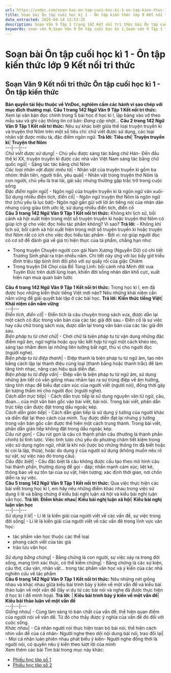 ```yaml
---
url: https://vndoc.com/soan-bai-on-tap-cuoi-hoc-ki-1-on-tap-kien-thuc-lop-9-ket-noi-tri-thuc-325485
title: Soạn bài Ôn tập cuối học kì 1 - Ôn tập kiến thức lớp 9 Kết nối tri thức - VnDoc.com
date_extracted: 2025-04-14 12:53:25
description: Soạn Văn 9 Tập 1 trang 142 Kết nối tri thức bài Ôn tập cuối học kì 1 - Ôn tập kiến thức gồm phần trả lời chi tiết, đầy đủ, bám sát các câu hỏi, yêu cầu trong SGK (chỉ có trên VnDoc). Mời các bạn tham khảo.
keywords: soạn văn 9,Soạn Văn 9 Ôn tập cuối học kì 1,Soạn văn 9 Tập 1 trang 142 Kết nối tri thức,Ôn tập cuối học kì 1 lớp 9 Kết nối tri thức,Ôn tập cuối học kì 1 trang 142 lớp 9,Soạn Văn 9 Ôn tập cuối học kì 1 Kết nối tri thức,văn 9,ngữ văn 9,soạn văn 9 Kết nối tri thức,soạn văn 9 tập 1,giải văn 9,soạn ngữ văn 9,giải ngữ văn 9,giải sgk ngữ văn 9
---
```


# Soạn bài Ôn tập cuối học kì 1 - Ôn tập kiến thức lớp 9 Kết nối tri thức
## **Soạn Văn 9 Kết nối tri thức Ôn tập cuối học kì 1 - Ôn tập kiến thức**
**Bản quyền tài liệu thuộc về VnDoc, nghiêm cấm các hành vi sao chép với mục đích thương mại.**
**Câu 1 trang 142 Ngữ Văn 9 Tập 1 Kết nối tri thức:** Xem lại văn bản đọc chính trong 5 bài học ở học kì I, lập bảng vào vở theo mẫu sau và ghi các thông tin cơ bản:
_Đang cập nhật..._
**Câu 2 trang 142 Ngữ Văn 9 Tập 1 Kết nối tri thức:** Nêu sự khác biệt giữa thể loại truyện truyền kì và truyện thơ Nôm trên một số tiêu chí: chữ viết được sử dụng, các loại nhân vật được miêu tả, đặc điểm ngôn ngữ.
**Trả lời:**
**Tiêu chí**| **Truyện truyền kì**| **Truyện thơ Nôm**  
---|---|---  
 _Chữ viết được sử dụng_|  \- Chủ yếu được sáng tác bằng chữ Hán\- Đến đầu thế kỉ XX, truyện truyền kì được các nhà văn Việt Nam sáng tác bằng chữ quốc ngữ| \- Sáng tác tác bằng chữ Nôm  
 _Các loại nhân vật được miêu tả_|  \- Nhân vật của truyện truyền kì gồm ba nhóm: thần tiên, người trần, yêu quái| \- Nhân vật trong truyện thơ Nôm là con người, chủ yếu là trai tài, gái sắc nhưng thường gặp trắc trở trong cuộc sống  
 _Đặc điểm ngôn ngữ_|  \- Ngôn ngữ của truyện truyền kì là ngôn ngữ văn xuôi\- Sử dụng nhiều điển tích, điển cố| \- Ngôn ngữ truyện thơ Nôm là ngôn ngữ thơ \(chủ yếu là lục bát\)\- Ngôn ngữ gần gũi với lời ăn tiếng nói của nhân dân nhưng cũng giàu tính ước lệ, sử dụng nhiều điển tích, điển cố  
**Câu 3 trang 142 Ngữ Văn 9 Tập 1 Kết nối tri thức:** Không khí lịch sử, bối cảnh xã hội xuất hiện trong một số truyện truyền kì hoặc truyện thơ Nôm có giúp ích gì cho việc đọc hiểu tác phẩm không? Vì sao?
**Trả lời:**
\- Không khí lịch sử, bối cảnh xã hội xuất hiện trong một số truyện truyền kì hoặc truyện thơ Nôm rất có ích cho việc đọc hiểu tác phẩm
\- Bởi vì: nó giúp người đọc có cơ sở để đánh giá về giá trị hiện thực của tá phẩm, chẳng hạn như:
  * Trong truyện Chuyện người con gái Nam Xương \(Nguyễn Dữ\) có chi tiết Trương Sinh phải ra trận nhiều năm. Chi tiết này ứng với lúc bấy giờ triều đình triệu tập binh lính đối phó với sự quấy rối của giặc Chiêm
  * Trong truyện Dế Chọi của Bồ Tùng Linh: bối cảnh nhà Minh đời vua Tuyên Đức trên dưới lũng loạn, khiến đời sống nhân dân khổ cực, xuất hiện nạn mua quan bán tước

**Câu 4 trang 142 Ngữ Văn 9 Tập 1 Kết nối tri thức:** Trong học kì I, em đã được học những kiến thức tiếng Việt mới nào? Nêu những khái niệm cần nắm vững để giải quyết bài tập ở các bài học.
**Trả lời:**
**Kiến thức tiếng Việt**| **Khái niệm cần nắm vững**  
---|---  
 _Điển tích, điển cố_|  \- Điển tích là câu chuyện trong sách xưa, được dẫn lại một cách cô đúc trong văn bản của các tác giả đời sau.\- Điển cố là sự việc hay câu chữ trong sách xưa, được dẫn lại trong văn bản của các tác giả đời sau.  
_Biện pháp tu từ chơi chữ_|  \- Chơi chữ là biện pháp tu từ vận dụng những đặc điểm ngữ âm, ngữ nghĩa hoặc quy tắc kết hợp từ ngữ một cách khéo léo, sáng tạo nhằm đem lại những liên tưởng bất ngờ, thú vị cho người đọc \(người nghe\).  
_Biện pháp tu từ điệp thanh_|  \- Điệp thanh là biện pháp tu từ ngữ âm, tạo nên bằng cách lặp lại thanh điệu cùng loại \(thanh bằng hoặc thanh trắc\) để làm tăng tính nhạc, nâng cao hiệu quả diễn đạt.  
_Biện pháp tu từ điệp vần_|  \- Điệp vần là biện pháp tu từ ngữ âm, sử dụng những âm tiết có vần giống nhau nhằm tạo ra sự trùng điệp về âm hưởng, tăng tính nhạc để biểu đạt cảm xúc của người viết \(người nói\), đồng thời gây ấn tượng thẩm mĩ cho người đọc \(người nghe\).  
_Cách dẫn trực tiếp_|  \- Cách dẫn trực tiếp là sử dụng nguyên văn từ ngữ, câu, đoạn… của một văn bản gốc vào bài viết, bài nói. Trong bài viết, phần dẫn trực tiếp cần được đặt trong dấu ngoặc kép.  
_Cách dẫn gián tiếp_|  \- Cách dẫn gián tiếp là sử dụng ý tưởng của người khác và diễn đạt lại theo cách của mình. Tuy được diễn đạt lại nhưng ý tưởng trong văn bản gốc cần được thể hiện một cách trung thành. Trong bài viết, phần dẫn gián tiếp không đặt trong dấu ngoặc kép.  
_Câu rút gọn_|  \- Câu rút gọn là câu có thành phần câu \(thường là thành phần chính\) bị tỉnh lược. Việc tỉnh lược chủ yếu do phương châm tiết kiệm trong việc sử dụng ngôn ngữ, nhất là khi nói \(lược bỏ những thông tin đã biết hoặc bị coi là lặp, thừa\), hoặc do dụng ý của người sử dụng \(không muốn nêu rõ sự vật, sự việc nào đó trong câu\).  
_Câu đặc biệt_|  \- Câu đặc biệt là câu không được cấu tạo theo mô hình câu hai thành phần, thường dùng để gọi - đáp; nhấn mạnh cảm xúc; liệt kê, thông báo về sự tồn tại của sự vật, hiện tượng; xác định thời gian, nơi chốn diễn ra sự việc.  
**Câu 5 trang 142 Ngữ Văn 9 Tập 1 Kết nối tri thức:** Qua việc thực hiện các bài viết trong học kì I, em hãy nêu những điểm khác nhau trong việc sử dụng lí lẽ và bằng chứng ở kiểu bài nghị luận xã hội và kiểu bài nghị luận văn học.
**Trả lời:**
**Điểm khác nhau**| **Kiểu bài nghị luận xã hội**| **Kiểu bài nghị luận văn học**  
---|---|---  
 _Sử dụng lí lẽ_|  \- Lí lẽ là kiến giải của người viết về các vấn đề, sự việc trong đời sống| \- Lí lẽ là kiến giải của người viết về các vấn đê trong lĩnh vực văn học:
  * tác phẩm văn học thuộc các thể loại
  * phong cách viết của tác giả
  * trào lưu văn học

 _Sử dụng bằng chứng_|  \- Bằng chứng là con người, sự việc xảy ra trong đời sống, mang tính xác thực, có thể kiểm chứng| \- Bằng chứng là các sự kiện, câu thơ, câu văn, nhân vật... trong tác phẩm văn học và ý kiến của các nhà nghiên cứu về tác phẩm  
**Câu 6 trang 142 Ngữ Văn 9 Tập 1 Kết nối tri thức:** Nêu những nét giống nhau và khác nhau giữa kiểu bài trình bày ý kiến về một vấn đề và kiểu bài thảo luận về một vấn đề \(lấy ví dụ từ các bài nói và nghe đã được thực hiện ở học kì I để minh họa\).
**Trả lời:**
| **Kiểu bài trình bày ý kiến về một vấn đề**| **Kiểu bài thảo luận về một vấn đề**  
---|---|---  
 _Giống nhau_|  \- Cùng làm sáng tỏ bản chất của vấn đề, thể hiện quan điểm của người nói về vấn đề. Từ đó cho thấy được ý nghĩa của vấn đề đó đối với cuộc sống.  
_Khác nhau_|  \- Cá nhân người nói thực hiện toàn bộ bài nói, thể hiện cách nhìn vấn đề của cá nhân\- Người nghe theo dõi nội dung bài nói, trao đổi lại| \- Mọi cá nhân luân phiên nhau phát biểu ý kiến\- Người nghe đồng thời là người nói, có quyền nêu ý kiến theo lượt lời của mình  
Xem thêm các bài Tìm bài trong mục này khác:
  * [Phiếu học tập số 1](</soan-bai-on-tap-cuoi-hoc-ki-1-phieu-hoc-tap-so-1-lop-9-ket-noi-tri-thuc-325491>)
  * [Phiếu học tập số 2](</soan-bai-on-tap-cuoi-hoc-ki-1-phieu-hoc-tap-so-2-lop-9-ket-noi-tri-thuc-325503>)

